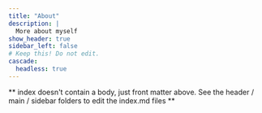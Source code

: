 ```yaml
---
title: "About"
description: |
  More about myself
show_header: true
sidebar_left: false
# Keep this! Do not edit.
cascade:
  headless: true
---
```


** index doesn't contain a body, just front matter above.
See the header / main / sidebar folders to edit the index.md files **
